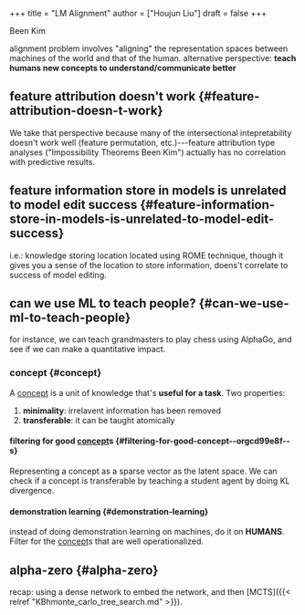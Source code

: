 +++
title = "LM Alignment"
author = ["Houjun Liu"]
draft = false
+++

Been Kim

alignment problem involves "aligning" the representation spaces between machines of the world and that of the human. alternative perspective: **teach <span class="underline"><span class="underline">humans</span></span> new concepts to understand/communicate better**


## feature attribution doesn't work {#feature-attribution-doesn-t-work}

We take that perspective because many of the intersectional intepretability doesn't work well (feature permutation, etc.)---feature attribution type analyses ("Impossibility Theorems Been Kim") actually has no correlation with predictive results.


## feature information store in models is unrelated to model edit success {#feature-information-store-in-models-is-unrelated-to-model-edit-success}

i.e.: knowledge storing location located using ROME technique, though it gives you a sense of the location to store information, doens't correlate to success of model editing.


## can we use ML to teach people? {#can-we-use-ml-to-teach-people}

for instance, we can teach grandmasters to play chess using AlphaGo, and see if we can make a quantitative impact.


### concept {#concept}

A [concept](#concept) is a unit of knowledge that's **useful for a task**. Two properties:

1.  **minimality**: irrelavent information has been removed
2.  **transferable**: it can be taught atomically


#### filtering for good [concept](#concept)s {#filtering-for-good-concept--orgcd99e8f--s}

Representing a concept as a sparse vector as the latent space. We can check if a concept is transferable by teaching a student agent by doing KL divergence.


#### demonstration learning {#demonstration-learning}

instead of doing demonstration learning on machines, do it on ****HUMANS****. Filter for the [concept](#concept)s that are well operationalized.


## alpha-zero {#alpha-zero}

recap: using a dense network to embed the network, and then [MCTS]({{< relref "KBhmonte_carlo_tree_search.md" >}}).
